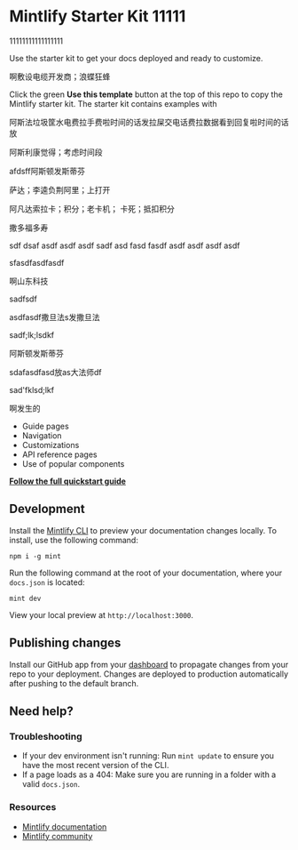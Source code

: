 # Mintlify Starter Kit 11111

11111111111111111

Use the starter kit to get your docs deployed and ready to customize.

啊敷设电缆开发商；浪蝶狂蜂

Click the green **Use this template** button at the top of this repo to copy the Mintlify starter kit. The starter kit contains examples with

阿斯法垃圾筐水电费拉手费啦时间的话发拉屎交电话费拉数据看到回复啦时间的话放

阿斯利康觉得；考虑时间段

afdsff阿斯顿发斯蒂芬

萨达；李逵负荆阿里；上打开

阿凡达索拉卡；积分；老卡机； 卡死；抵扣积分

撒多福多寿

sdf dsaf asdf asdf asdf sadf asd fasd fasdf asdf asdf asdf asdf

sfasdfasdfasdf

啊山东科技

sadfsdf

asdfasdf撒旦法s发撒旦法

sadf;lk;lsdkf

阿斯顿发斯蒂芬

sdafasdfasd放as大法师df

sad'fklsd;lkf

啊发生的

- Guide pages
- Navigation
- Customizations
- API reference pages
- Use of popular components

[**Follow the full quickstart guide**](https://starter.mintlify.com/quickstart)

## Development

Install the [Mintlify CLI](https://www.npmjs.com/package/mint) to preview your documentation changes locally. To install, use the following command:

```
npm i -g mint
```

Run the following command at the root of your documentation, where your `docs.json` is located:

```
mint dev
```

View your local preview at `http://localhost:3000`.

## Publishing changes

Install our GitHub app from your [dashboard](https://dashboard.mintlify.com/settings/organization/github-app) to propagate changes from your repo to your deployment. Changes are deployed to production automatically after pushing to the default branch.

## Need help?

### Troubleshooting

- If your dev environment isn't running: Run `mint update` to ensure you have the most recent version of the CLI.
- If a page loads as a 404: Make sure you are running in a folder with a valid `docs.json`.

### Resources

- [Mintlify documentation](https://mintlify.com/docs)
- [Mintlify community](https://mintlify.com/community)